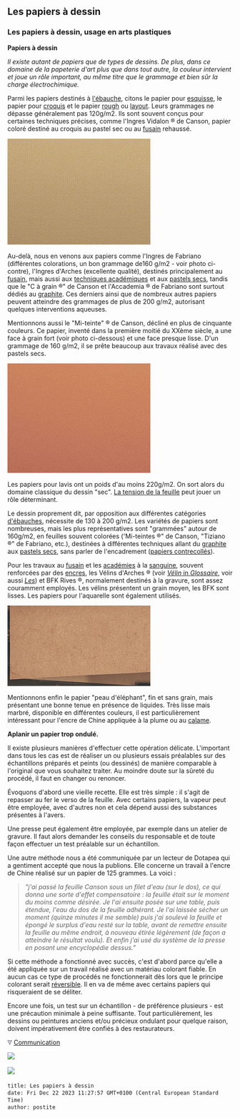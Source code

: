 ## Les papiers à dessin
### Les papiers à dessin, usage en arts plastiques
 **Papiers à dessin**  

_Il existe autant de papiers que de types de dessins. De plus, dans ce domaine de la papeterie d'art plus que dans tout autre, la couleur intervient et joue un rôle important, au même titre que le grammage et bien sûr la charge électrochimique._

Parmi les papiers destinés à [l'ébauche](ebauche.html), citons le papier pour [esquisse](esquisse.html), le papier pour [croquis](croquis.html) et le papier [rough](rough.html) ou [layout](layout.html). Leurs grammages ne dépasse généralement pas 120g/m2. Ils sont souvent conçus pour certaines techniques précises, comme l'Ingres Vidalon ® de Canson, papier coloré destiné au croquis au pastel sec ou au [fusain](fusain.html) rehaussé.

![](images/ingres.jpg)

Au-delà, nous en venons aux papiers comme l'Ingres de Fabriano (différentes colorations, un bon grammage de160 g/m2 \- voir photo ci-contre), l'Ingres d'Arches (excellente qualité), destinés principalement au [fusain](fusain.html), mais aussi aux [techniques académiques](academies.html) et aux [pastels secs](pastelssecs.html), tandis que le "C à grain ®" de Canson et l'Accademia ® de Fabriano sont surtout dédiés au [graphite](graphite.html). Ces derniers ainsi que de nombreux autres papiers peuvent atteindre des grammages de plus de 200 g/m2, autorisant quelques interventions aqueuses.

Mentionnons aussi le "Mi-teinte" ® de Canson, décliné en plus de cinquante couleurs. Ce papier, inventé dans la première moitié du XXème siècle, a une face à grain fort (voir photo ci-dessous) et une face presque lisse. D'un grammage de 160 g/m2, il se prête beaucoup aux travaux réalisé avec des pastels secs.

![](images/miteintes.jpg)

Les papiers pour lavis ont un poids d'au moins 220g/m2. On sort alors du domaine classique du dessin "sec". [La tension de la feuille](tensiondupapier.html) peut jouer un rôle déterminant.

Le dessin proprement dit, par opposition aux différentes catégories [d'ébauches](ebauche.html), nécessite de 130 à 200 g/m2. Les variétés de papiers sont nombreuses, mais les plus représentatives sont "grammées" autour de 160g/m2, en feuilles souvent colorées ('Mi-teintes ®" de Canson, "Tiziano ®" de Fabriano, etc.), destinées à différentes techniques allant du [graphite](graphite.html) aux [pastels secs](pastelssecs.html), sans parler de l'encadrement ([papiers contrecollés](cartons.html#ccencadrement)).

Pour les travaux au [fusain](fusain.html) et les [académies](academies.html) à la [sanguine](sanguine.html), souvent renforcées par des [encres](encresdiverses.html), les Vélins d'Arches ® (voir [_Vélin_ in _Glossaire_](uv.html#velin), voir aussi _[Les](procedesdessin.html)_) et BFK Rives ®, normalement destinés à la gravure, sont assez couramment employés. Les vélins présentent un grain moyen, les BFK sont lisses. Les papiers pour l'aquarelle sont également utilisés.

![](images/peaudef.jpg)

Mentionnons enfin le papier "peau d'éléphant", fin et sans grain, mais présentant une bonne tenue en présence de liquides. Très lisse mais marbré, disponible en différentes couleurs, il est particulièrement intéressant pour l'encre de Chine appliquée à la plume ou au [calame](calame.html).

**Aplanir un papier trop ondulé.**

Il existe plusieurs manières d'effectuer cette opération délicate. L'important dans tous les cas est de réaliser un ou plusieurs essais préalables sur des échantillons préparés et peints (ou dessinés) de manière comparable à l'original que vous souhaitez traiter. Au moindre doute sur la sûreté du procédé, il faut en changer ou renoncer.

Évoquons d'abord une vieille recette. Elle est très simple : il s'agit de repasser au fer le verso de la feuille. Avec certains papiers, la vapeur peut être employée, avec d'autres non et cela dépend aussi des substances présentes à l'avers.

Une presse peut également être employée, par exemple dans un atelier de gravure. Il faut alors demander les conseils du responsable et de toute façon effectuer un test préalable sur un échantillon.

Une autre méthode nous a été communiquée par un lecteur de Dotapea qui a gentiment accepté que nous la publions. Elle concerne un travail à l'encre de Chine réalisé sur un papier de 125 grammes. La voici :

> _"j'ai passé la feuille Canson sous un filet d'eau (sur le dos), ce qui donna une sorte d'effet compensatoire : la feuille était sur le moment du moins comme désirée. Je l'ai ensuite posée sur une table, puis étendue, l'eau du dos de la feuille adhérant. Je l'ai laissée sécher un moment (quinze minutes il me semble) puis j'ai soulevé la feuille et épongé le surplus d'eau resté sur la table, avant de remettre ensuite la feuille au même endroit, à nouveau étirée légèrement (de façon a atteindre le résultat voulu). Et enfin j'ai usé du système de la presse en posant une encyclopédie dessus."_

Si cette méthode a fonctionné avec succès, c'est d'abord parce qu'elle a été appliquée sur un travail réalisé avec un matériau colorant fiable. En aucun cas ce type de procédés ne fonctionnerait dès lors que le principe colorant serait [réversible](liants.html#reversibilite). Il en va de même avec certains papiers qui risqueraient de se déliter.

Encore une fois, un test sur un échantillon - de préférence plusieurs - est une précaution minimale à peine suffisante. Tout particulièrement, les dessins ou peintures anciens et/ou précieux ondulant pour quelque raison, doivent impérativement être confiés à des restaurateurs.



![](images/flechebas.gif) [Communication](http://www.artrealite.com/annonceurs.htm) 

[![](https://cbonvin.fr/sites/regie.artrealite.com/visuels/campagne1.png)](index-2.html#20131014)

![](https://cbonvin.fr/sites/regie.artrealite.com/visuels/campagne2.png)
```
title: Les papiers à dessin
date: Fri Dec 22 2023 11:27:57 GMT+0100 (Central European Standard Time)
author: postite
```
